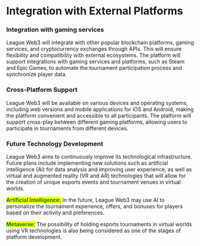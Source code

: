 # Integration with External Platforms

### **Integration with gaming services**

League Web3 will integrate with other popular blockchain platforms, gaming services, and cryptocurrency exchanges through APIs. This will ensure flexibility and compatibility with external ecosystems. The platform will support integrations with gaming services and platforms, such as Steam and Epic Games, to automate the tournament participation process and synchronize player data.

### Cross-Platform Support

League Web3 will be available on various devices and operating systems, including web versions and mobile applications for iOS and Android, making the platform convenient and accessible to all participants. The platform will support cross-play between different gaming platforms, allowing users to participate in tournaments from different devices.

### Future Technology Development

League Web3 aims to continuously improve its technological infrastructure. Future plans include implementing new solutions such as artificial intelligence (AI) for data analysis and improving user experience, as well as virtual and augmented reality (VR and AR) technologies that will allow for the creation of unique esports events and tournament venues in virtual worlds.

<mark style="color:green;">**Artificial Intelligence:**</mark> In the future, League Web3 may use AI to personalize the tournament experience, offers, and bonuses for players based on their activity and preferences.

<mark style="color:green;">**Metaverse:**</mark> The possibility of holding esports tournaments in virtual worlds using VR technologies is also being considered as one of the stages of platform development.

